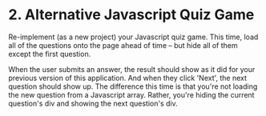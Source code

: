 # 2. Alternative Javascript Quiz Game

<p>Re-implement (as a new project) your Javascript quiz game. This time, load all of the questions onto the page ahead of time – but hide all of them except the first question.

When the user submits an answer, the result should show as it did for your previous version of this application. And when they click 'Next', the next question should show up. The difference this time is that you're not loading the new question from a Javascript array. Rather, you're hiding the current question's div and showing the next question's div.

</p>
